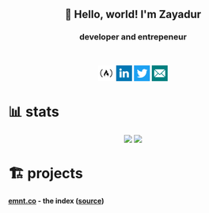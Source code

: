 <h2 align="center">
  👋 Hello, world! I'm <strong>Zayadur</strong>
</h2>
<h3 align="center">
  developer and entrepeneur
</h3>
<br>
<p align="center">
  <a href="https://www.freecodecamp.org/zayadur"><img height="32" width="32" src="https://raw.githubusercontent.com/edent/SuperTinyIcons/master/images/svg/freecodecamp.svg" /></a>
  <a href="https://www.linkedin.com/in/zayadur/"><img height="32" width="32" src="https://raw.githubusercontent.com/edent/SuperTinyIcons/master/images/svg/linkedin.svg" /></a>
  <a href="https://twitter.com/zayadur"><img height="32" width="32" src="https://raw.githubusercontent.com/edent/SuperTinyIcons/master/images/svg/twitter.svg" /></a>
  <a href="mailto:zayadur@me.com"><img height="32" width="32" src="https://raw.githubusercontent.com/edent/SuperTinyIcons/master/images/svg/email.svg" /></a>
</p>

# 📊 stats

<p align="center">
  <img src="https://github-readme-stats.vercel.app/api?username=zayadur&theme=dark&include_all_commits=true&hide_rank=true&show_icons=true&hide_title=true&hide=stars">
  <img src="https://github-readme-stats.vercel.app/api/top-langs?username=zayadur&show_icons=true&theme=dark&locale=en&layout=compact&langs_count=6&card_width=258&hide_title=true&exclude_repo=edu.syr">
</p>

# 🏗️ projects

<h4><a href="https://emnt.co">emnt.co</a> - the index (<a href="https://github.com/emntco/">source</a>)</h4>
